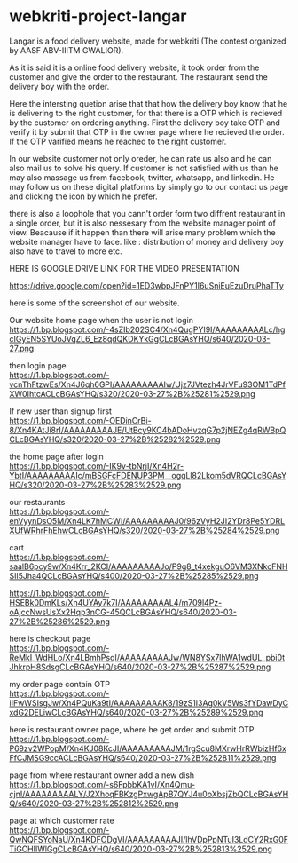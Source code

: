 
# webkriti-project-langar
Langar is a food delivery website, made for webkriti (The contest organized by AASF ABV-IIITM GWALIOR).

As it is said it is a online food delivery website, it took order from the customer and give the order to the restaurant. The restaurant send the delivery boy with the order.

Here the intersting quetion arise that that how the delivery boy know that he is delivering to the right customer, for that there is a OTP 
which is recieved by the customer on ordering anything. First the delivery boy take OTP and verify it by submit that OTP in the owner page where he recieved the order. If the OTP varified means he reached to the right customer.

In our website customer not only oreder, he can rate us also and he can also mail us to solve his query.
If customer is not satisfied with us than he may also massage us from facebook, twitter, whatsapp, and linkedin. He may follow us on these digital platforms by simply go to our contact us page and clicking the icon by which he prefer.

there is also a loophole that you cann't order form two diffrent reataurant in a single order, but it is also nessesary from the website manager point of view. Beacause if it happen than there will arise many problem which the website manager have to face. like : distribution of money and delivery boy also have to travel to more etc.

HERE IS GOOGLE DRIVE LINK FOR THE VIDEO PRESENTATION

https://drive.google.com/open?id=1ED3wbpJFnPY1I6uSniEuEzuDruPhaTTy


here is some of the screenshot of our website.

Our website home page when the user is not login               
https://1.bp.blogspot.com/-4sZIb202SC4/Xn4QugPYI9I/AAAAAAAAALc/hgcIGyEN5SYUoJVqZL6_Ez8qdQKDKYkGgCLcBGAsYHQ/s640/2020-03-27.png

then login page         
https://1.bp.blogspot.com/-vcnThFtzwEs/Xn4J6qh6GPI/AAAAAAAAAIw/Ujz7JVtezh4JrVFu93OM1TdPfXW0IhtcACLcBGAsYHQ/s320/2020-03-27%2B%25281%2529.png

If new user than signup first        
https://1.bp.blogspot.com/-OEDinCrBi-8/Xn4KAtJi8rI/AAAAAAAAAJE/UtBcy9KC4bADoHvzqG7p2jNEZg4qRWBpQCLcBGAsYHQ/s320/2020-03-27%2B%25282%2529.png

the home page after login         
https://1.bp.blogspot.com/-IK9v-tbNrjI/Xn4H2r-YbtI/AAAAAAAAAIc/mBSGFcFDENUP3PM__ogqLl82Lkom5dVRQCLcBGAsYHQ/s320/2020-03-27%2B%25283%2529.png

our restaurants       
https://1.bp.blogspot.com/-enVyynDsO5M/Xn4LK7hMCWI/AAAAAAAAAJ0/96zVyH2JI2YDr8Pe5YDRLXUfWRhrFhEhwCLcBGAsYHQ/s320/2020-03-27%2B%25284%2529.png

cart      
https://1.bp.blogspot.com/-saalB6pcy9w/Xn4Krr_2KCI/AAAAAAAAAJo/P9g8_t4xekguO6VM3XNkcFNHSIl5Jha4QCLcBGAsYHQ/s400/2020-03-27%2B%25285%2529.png

https://1.bp.blogspot.com/-HSEBk0DmKLs/Xn4UYAy7k7I/AAAAAAAAAL4/m709l4Pz-oAjccNwsUsXx2Hqp3nCG-45QCLcBGAsYHQ/s640/2020-03-27%2B%25286%2529.png

here is checkout page      
https://1.bp.blogspot.com/-ReMkI_WdHLo/Xn4LBmhPsqI/AAAAAAAAAJw/WN8YSx7lhWA1wdUL_pbi0tJhkrpH8SdsgCLcBGAsYHQ/s640/2020-03-27%2B%25287%2529.png

my order page contain OTP    
https://1.bp.blogspot.com/-iIFwWSIsgJw/Xn4PQuKa9tI/AAAAAAAAAK8/19zS1I3Ag0kV5Ws3fYDawDyCxdG2DELiwCLcBGAsYHQ/s640/2020-03-27%2B%25289%2529.png


here is restaurant owner page, where he get order and submit OTP                                                                                 
https://1.bp.blogspot.com/-P69zv2WPopM/Xn4KJ08KcJI/AAAAAAAAAJM/1rgScu8MXrwHrRWbizHf6xFfCJMSG9ccACLcBGAsYHQ/s640/2020-03-27%2B%252811%2529.png

page from where restaurant owner add a new dish                                                                                           
https://1.bp.blogspot.com/-s6FpbbKA1vI/Xn4Qmu-cjnI/AAAAAAAAALY/J2XhoqFBKzgPxwgApB7QYJ4u0oXbsjZbQCLcBGAsYHQ/s640/2020-03-27%2B%252812%2529.png

page at which customer rate                                                                                                                    
https://1.bp.blogspot.com/-QwNQFSYoNaU/Xn4KDFODgVI/AAAAAAAAAJI/lhVDpPpNTuI3LdCY2RxG0FTiGCHlIWlGgCLcBGAsYHQ/s640/2020-03-27%2B%252813%2529.png

